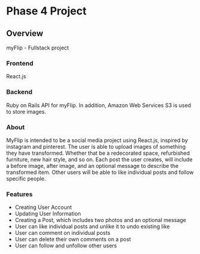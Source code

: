 # Phase 4 Project

## Overview

myFlip - Fullstack project

### Frontend
React.js

### Backend
Ruby on Rails API for myFlip. In addition, Amazon Web Services S3 is used to store images.

### About

MyFlip is intended to be a social media project using React.js, inspired by instagram and pinterest. The user is able to upload images of something they have transformed. Whether that be a redecorated space, refurbished furniture, new hair style, and so on. Each post the user creates, will include a before image, after image, and an optional message to describe the transformed item. Other users will be able to like individual posts and follow specific people.

### Features

- Creating User Account
- Updating User Information
- Creating a Post, which includes two photos and an optional message
- User can like individual posts and unlike it to undo existing like
- User can comment on individual posts
- User can delete their own comments on a post
- User can follow and unfollow other users

